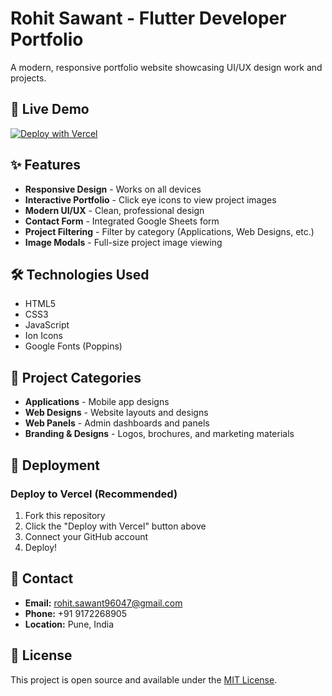 # Rohit Sawant - Flutter Developer Portfolio

A modern, responsive portfolio website showcasing UI/UX design work and projects.

## 🚀 Live Demo

[![Deploy with Vercel](https://vercel.com/button)](https://vercel.com/new/clone?repository-url=https://github.com/shivani1754/portfolio)

## ✨ Features

- **Responsive Design** - Works on all devices
- **Interactive Portfolio** - Click eye icons to view project images
- **Modern UI/UX** - Clean, professional design
- **Contact Form** - Integrated Google Sheets form
- **Project Filtering** - Filter by category (Applications, Web Designs, etc.)
- **Image Modals** - Full-size project image viewing

## 🛠️ Technologies Used

- HTML5
- CSS3
- JavaScript
- Ion Icons
- Google Fonts (Poppins)

## 📱 Project Categories

- **Applications** - Mobile app designs
- **Web Designs** - Website layouts and designs
- **Web Panels** - Admin dashboards and panels
- **Branding & Designs** - Logos, brochures, and marketing materials

## 🚀 Deployment

### Deploy to Vercel (Recommended)

1. Fork this repository
2. Click the "Deploy with Vercel" button above
3. Connect your GitHub account
4. Deploy!


## 📧 Contact

- **Email:** rohit.sawant96047@gmail.com
- **Phone:** +91 9172268905
- **Location:** Pune, India

## 📄 License

This project is open source and available under the [MIT License](LICENSE).